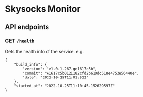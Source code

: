 # Skysocks Monitor

## API endpoints

### GET `/health`<br>
Gets the health info of the service. e.g.
```
{
    "build_info": {
        "version": "v1.0.1-267-ge1617c5b",
        "commit": "e1617c5b0121182cfd2b610dc518e4753e56440e",
        "date": "2022-10-25T11:01:52Z"
    },
    "started_at": "2022-10-25T11:10:45.152629597Z"
}
```
